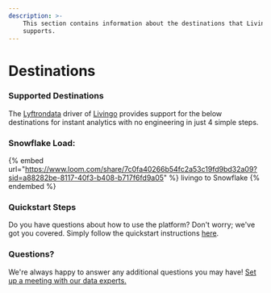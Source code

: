 ```yaml
---
description: >-
    This section contains information about the destinations that Livingo
    supports.
---
```


# Destinations

### Supported Destinations

The [Lyftrondata](https://www.lyftrondata.com/) driver of [Livingo](https://www.lyftrondata.com/integration/marketing-analytics/livingo/) provides support for the below destinations for instant analytics with no engineering in just 4 simple steps.

### Snowflake Load:

{% embed url="https://www.loom.com/share/7c0fa40266b54fc2a53c19fd9bd32a09?sid=a88282be-8117-40f3-b408-b717f6fd9a05" %}
livingo to Snowflake
{% endembed %}

### Quickstart Steps

Do you have questions about how to use the platform? Don't worry; we've got you covered. Simply follow the quickstart instructions [here](README.md).

### Questions? <a href="#questions" id="questions"></a>

We're always happy to answer any additional questions you may have! [Set up a meeting with our data experts.](https://www.lyftrondata.com/book-a-meeting/)

